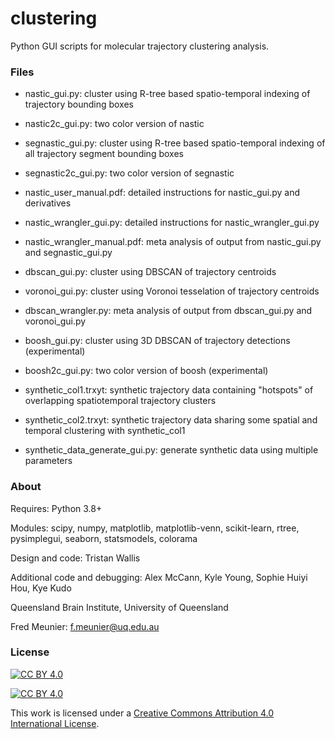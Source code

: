 # clustering
Python GUI scripts for molecular trajectory clustering analysis.

### Files
* nastic_gui.py: cluster using R-tree based spatio-temporal indexing of trajectory bounding boxes

* nastic2c_gui.py: two color version of nastic

* segnastic_gui.py: cluster using R-tree based spatio-temporal indexing of all trajectory segment bounding boxes

* segnastic2c_gui.py: two color version of segnastic

* nastic_user_manual.pdf: detailed instructions for nastic_gui.py and derivatives

* nastic_wrangler_gui.py: detailed instructions for nastic_wrangler_gui.py

* nastic_wrangler_manual.pdf: meta analysis of output from nastic_gui.py and segnastic_gui.py

* dbscan_gui.py: cluster using DBSCAN of trajectory centroids

* voronoi_gui.py: cluster using Voronoi tesselation of trajectory centroids

* dbscan_wrangler.py: meta analysis of output from dbscan_gui.py and voronoi_gui.py

* boosh_gui.py: cluster using 3D DBSCAN of trajectory detections (experimental)

* boosh2c_gui.py: two color version of boosh (experimental)

* synthetic_col1.trxyt: synthetic trajectory data containing "hotspots" of overlapping spatiotemporal trajectory clusters

* synthetic_col2.trxyt: synthetic trajectory data sharing some spatial and temporal clustering with synthetic_col1  

* synthetic_data_generate_gui.py: generate synthetic data using multiple parameters

### About

Requires: Python 3.8+

Modules: scipy, numpy, matplotlib, matplotlib-venn, scikit-learn, rtree, pysimplegui, seaborn, statsmodels, colorama

Design and code: Tristan Wallis

Additional code and debugging: Alex McCann, Kyle Young, Sophie Huiyi Hou, Kye Kudo

Queensland Brain Institute, University of Queensland

Fred Meunier: f.meunier@uq.edu.au


### License

[![CC BY 4.0][cc-by-shield]][cc-by]

[![CC BY 4.0][cc-by-image]][cc-by]

This work is licensed under a
[Creative Commons Attribution 4.0 International License][cc-by].

[cc-by]: http://creativecommons.org/licenses/by/4.0/

[cc-by-shield]: https://img.shields.io/badge/License-CC%20BY%204.0-lightgrey.svg

[cc-by-image]: https://i.creativecommons.org/l/by/4.0/88x31.png
